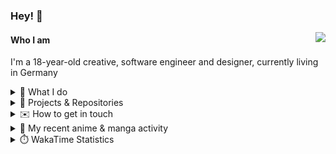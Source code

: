 ### Hey! 👋

[<img src="https://lanyard-profile-readme.vercel.app/api/228965621478588416" align="right">](https://discord.com/users/228965621478588416)

#### Who I am

I'm a 18-year-old creative, software engineer and designer, currently living in Germany

<details>
  <summary>💼 What I do</summary>

I currently am working on starting a publishing and management company for creatives.
I also am creative lead, community manager, and web developer at the Minecraft Server [Xenyria](https://xenyria.net) and the team behind it, [Pixelground Labs](https://pixelgroundlabs.com).
</details>

<details>
  <summary>📁 Projects & Repositories</summary>

<table>
    <thead>
        <tr>
            <th colspan=2>Svelte Libraries</th>
        </tr>
    </thead>
    <tbody>
        <tr>
            <td><a href="https://github.com/pixelgroundlabs/svelte-skinview3d">pixelgroundlabs/svelte-skinview3d</a></td>
            <td>A svelte component for rendering Minecraft SKins in 3D based on <a href="https://github.com/bs-community/skinview3d">skinview3d</a></td>
        </tr>
    </tbody>
    <thead>
        <tr>
            <th colspan=2>Minecraft Mods</th>
        </tr>
    </thead>
    <tbody>
        <tr>
            <td><a href="https://github.com/XenyriaNET/xeem">Xenyria Experience Enhancement Mod</a></td>
            <td>A client-side Minecraft Mod aiming to improve the experience on the Xenyria Minecraft Server</td>
        </tr>
    </tbody>
    <thead>
        <tr>
            <th colspan=2>Old Stuff</th>
        </tr>
    </thead>
    <tbody>
        <tr>
            <td><a href="https://github.com/OfficialCRUGG/lwstatus">lwstatus</a></td>
            <td>Lightweight webserver exposing various system metrics as a JSON endpoint and frontend</td>
        </tr>
        <tr>
            <td><a href="https://github.com/OfficialCRUGG/cfddns">cfddns / cloudflare-dyndns</a></td>
            <td>Simple application to run in the background that regularly checks for IP address changes and updates specific Cloudflare DNS Records accordingly. <s><i>Not sure how this still works...</i></s></td>
        </tr>
    </tbody>
</table>

</details>

<details>
  <summary>✉️ How to get in touch</summary>
  
> Sorted by how quickly you can expect a reply
- [Hit me up on Discord](https://discord.com/users/228965621478588416)
- [Hit me up on Twitter](https://twitter.com/cruggdev)
- [Send me a mail](mailto:me@crg.sh)
</details>


<details>
  <summary>🌸 My recent anime & manga activity</summary>
  
<!-- ANILIST_ACTIVITY:start -->

-   📺 Watched episode 8 of [Gabriel DropOut](https://anilist.co/anime/21878) (22:21, 09 May 2024)
-   📺 Watched episode 7 of [Gabriel DropOut](https://anilist.co/anime/21878) (07:51, 09 May 2024)
-   📺 Plans to watch [Shakugan no Shana](https://anilist.co/anime/355) (02:55, 09 May 2024)
-   📺 Plans to watch [The Case of Hana & Alice](https://anilist.co/anime/20908) (16:05, 08 May 2024)
-   📺 Watched episode 6 of [Gabriel DropOut](https://anilist.co/anime/21878) (01:45, 08 May 2024)

<!-- ANILIST_ACTIVITY:end -->
</details>

<details>
  <summary>⏱️ WakaTime Statistics</summary>

<!--START_SECTION:waka-->

```txt
From: 30 April 2024 - To: 07 May 2024

Svelte        12 hrs 7 mins   ██████████████▒░░░░░░░░░░   56.80 %
TypeScript    3 hrs 26 mins   ████░░░░░░░░░░░░░░░░░░░░░   16.11 %
JavaScript    2 hrs 18 mins   ██▓░░░░░░░░░░░░░░░░░░░░░░   10.78 %
Other         50 mins         █░░░░░░░░░░░░░░░░░░░░░░░░   03.92 %
HTML          48 mins         █░░░░░░░░░░░░░░░░░░░░░░░░   03.82 %
```

<!--END_SECTION:waka-->
</details>
